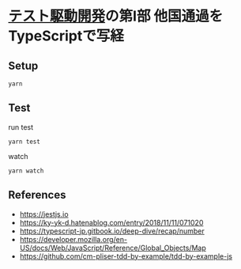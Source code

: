 # [テスト駆動開発](https://www.amazon.co.jp/dp/B077D2L69C)の第Ⅰ部 他国通過をTypeScriptで写経 

## Setup

```shell
yarn
```

## Test

run test

```
yarn test
```

watch

```
yarn watch
```

## References
- https://jestjs.io
- https://ky-yk-d.hatenablog.com/entry/2018/11/11/071020
- https://typescript-jp.gitbook.io/deep-dive/recap/number
- https://developer.mozilla.org/en-US/docs/Web/JavaScript/Reference/Global_Objects/Map
- https://github.com/cm-pliser-tdd-by-example/tdd-by-example-js
